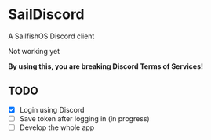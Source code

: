 # SailDiscord

A SailfishOS Discord client

Not working yet

**By using this, you are breaking Discord Terms of Services!**

## TODO

- [X] Login using Discord
- [ ] Save token after logging in (in progress)
- [ ] Develop the whole app
